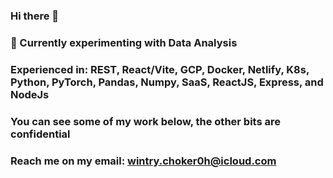 ### Hi there 👋

### 🌱 Currently experimenting with Data Analysis
### Experienced in: REST, React/Vite, GCP, Docker, Netlify, K8s, Python, PyTorch, Pandas, Numpy, SaaS, ReactJS, Express, and NodeJs
### You can see some of my work below, the other bits are confidential
### Reach me on my email: wintry.choker0h@icloud.com
<!--
**anasassi119/anasassi119** is a ✨ _special_ ✨ repository because its `README.md` (this file) appears on your GitHub profile.

Here are some ideas to get you started:

- 🔭 I’m currently working on ...
### 🌱 I’m currently learning ...
- 👯 I’m looking to collaborate on ...
- 🤔 I’m looking for help with ...
- 💬 Ask me about ...
- 📫 How to reach me: ...
- 😄 Pronouns: ...
- ⚡ Fun fact: ...
-->
